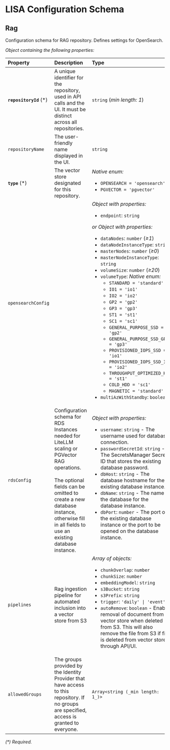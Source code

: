# LISA Configuration Schema

## Rag

Configuration schema for RAG repository. Defines settings for OpenSearch.

_Object containing the following properties:_

| Property                | Description                                                                                                                                                                                                                                         | Type                                                                                                                                                                                                                                                                                                                                                                                                                                                                                                                                                                                                                                                                                                                                                                                                                                             | Default |
| :---------------------- | :-------------------------------------------------------------------------------------------------------------------------------------------------------------------------------------------------------------------------------------------------- | :----------------------------------------------------------------------------------------------------------------------------------------------------------------------------------------------------------------------------------------------------------------------------------------------------------------------------------------------------------------------------------------------------------------------------------------------------------------------------------------------------------------------------------------------------------------------------------------------------------------------------------------------------------------------------------------------------------------------------------------------------------------------------------------------------------------------------------------------- | :------ |
| **`repositoryId`** (\*) | A unique identifier for the repository, used in API calls and the UI. It must be distinct across all repositories.                                                                                                                                  | `string` (_min length: 1_)                                                                                                                                                                                                                                                                                                                                                                                                                                                                                                                                                                                                                                                                                                                                                                                                                       |         |
| `repositoryName`        | The user-friendly name displayed in the UI.                                                                                                                                                                                                         | `string`                                                                                                                                                                                                                                                                                                                                                                                                                                                                                                                                                                                                                                                                                                                                                                                                                                         |         |
| **`type`** (\*)         | The vector store designated for this repository.                                                                                                                                                                                                    | _Native enum:_<ul><li>`OPENSEARCH = 'opensearch'`</li><li>`PGVECTOR = 'pgvector'`</li></ul>                                                                                                                                                                                                                                                                                                                                                                                                                                                                                                                                                                                                                                                                                                                                                      |         |
| `opensearchConfig`      |                                                                                                                                                                                                                                                     | _Object with properties:_<ul><li>`endpoint`: `string`</li></ul> _or_ _Object with properties:_<ul><li>`dataNodes`: `number` (_≥1_)</li><li>`dataNodeInstanceType`: `string`</li><li>`masterNodes`: `number` (_≥0_)</li><li>`masterNodeInstanceType`: `string`</li><li>`volumeSize`: `number` (_≥20_)</li><li>`volumeType`: _Native enum:_<ul><li>`STANDARD = 'standard'`</li><li>`IO1 = 'io1'`</li><li>`IO2 = 'io2'`</li><li>`GP2 = 'gp2'`</li><li>`GP3 = 'gp3'`</li><li>`ST1 = 'st1'`</li><li>`SC1 = 'sc1'`</li><li>`GENERAL_PURPOSE_SSD = 'gp2'`</li><li>`GENERAL_PURPOSE_SSD_GP3 = 'gp3'`</li><li>`PROVISIONED_IOPS_SSD = 'io1'`</li><li>`PROVISIONED_IOPS_SSD_IO2 = 'io2'`</li><li>`THROUGHPUT_OPTIMIZED_HDD = 'st1'`</li><li>`COLD_HDD = 'sc1'`</li><li>`MAGNETIC = 'standard'`</li></ul></li><li>`multiAzWithStandby`: `boolean`</li></ul> |         |
| `rdsConfig`             | Configuration schema for RDS Instances needed for LiteLLM scaling or PGVector RAG operations.<br /> <br /> The optional fields can be omitted to create a new database instance, otherwise fill in all fields to use an existing database instance. | _Object with properties:_<ul><li>`username`: `string` - The username used for database connection.</li><li>`passwordSecretId`: `string` - The SecretsManager Secret ID that stores the existing database password.</li><li>`dbHost`: `string` - The database hostname for the existing database instance.</li><li>`dbName`: `string` - The name of the database for the database instance.</li><li>`dbPort`: `number` - The port of the existing database instance or the port to be opened on the database instance.</li></ul>                                                                                                                                                                                                                                                                                                                  |         |
| `pipelines`             | Rag ingestion pipeline for automated inclusion into a vector store from S3                                                                                                                                                                          | _Array of objects:_<br /><ul><li>`chunkOverlap`: `number`</li><li>`chunkSize`: `number`</li><li>`embeddingModel`: `string`</li><li>`s3Bucket`: `string`</li><li>`s3Prefix`: `string`</li><li>`trigger`: `'daily' \| 'event'`</li><li>`autoRemove`: `boolean` - Enable removal of document from vector store when deleted from S3. This will also remove the file from S3 if file is deleted from vector store through API/UI.</li></ul>                                                                                                                                                                                                                                                                                                                                                                                                          | `[]`    |
| `allowedGroups`         | The groups provided by the Identity Provider that have access to this repository. If no groups are specified, access is granted to everyone.                                                                                                        | `Array<string (_min length: 1_)>`                                                                                                                                                                                                                                                                                                                                                                                                                                                                                                                                                                                                                                                                                                                                                                                                                | `[]`    |

_(\*) Required._
